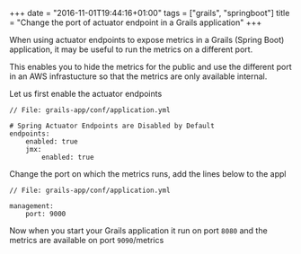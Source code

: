 +++
date = "2016-11-01T19:44:16+01:00"
tags = ["grails", "springboot"]
title = "Change the port of actuator endpoint in a Grails application"
+++

When using actuator endpoints to expose metrics in a Grails (Spring Boot) application,
it may be useful to run the metrics on a different port.

This enables you to hide the metrics for the public and use the different port in
an AWS infrastucture so that the metrics are only available internal.

Let us first enable the actuator endpoints

```console
// File: grails-app/conf/application.yml

# Spring Actuator Endpoints are Disabled by Default
endpoints:
    enabled: true
    jmx:
        enabled: true
```

Change the port on which the metrics runs, add the lines below to the appl
```console
// File: grails-app/conf/application.yml

management:
    port: 9000
```

Now when you start your Grails application it run on port `8080` and the metrics
are available on port `9090`/metrics
